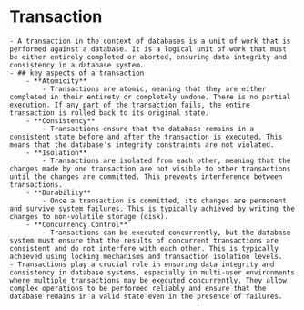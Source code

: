 # Transaction
	- A transaction in the context of databases is a unit of work that is performed against a database. It is a logical unit of work that must be either entirely completed or aborted, ensuring data integrity and consistency in a database system.
	- ## key aspects of a transaction
		- **Atomicity**
			- Transactions are atomic, meaning that they are either completed in their entirety or completely undone. There is no partial execution. If any part of the transaction fails, the entire transaction is rolled back to its original state.
		- **Consistency**
			- Transactions ensure that the database remains in a consistent state before and after the transaction is executed. This means that the database's integrity constraints are not violated.
		- **Isolation**
			- Transactions are isolated from each other, meaning that the changes made by one transaction are not visible to other transactions until the changes are committed. This prevents interference between transactions.
		- **Durability**
			- Once a transaction is committed, its changes are permanent and survive system failures. This is typically achieved by writing the changes to non-volatile storage (disk).
		- **Concurrency Control**
			- Transactions can be executed concurrently, but the database system must ensure that the results of concurrent transactions are consistent and do not interfere with each other. This is typically achieved using locking mechanisms and transaction isolation levels.
	- Transactions play a crucial role in ensuring data integrity and consistency in database systems, especially in multi-user environments where multiple transactions may be executed concurrently. They allow complex operations to be performed reliably and ensure that the database remains in a valid state even in the presence of failures.